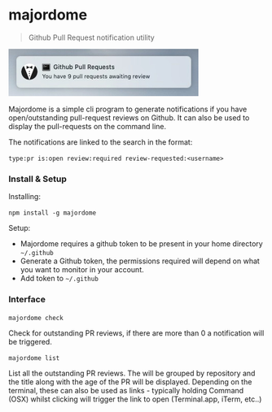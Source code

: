 # majordome

> Github Pull Request notification utility

![Notification](assets/notification.jpg)

Majordome is a simple cli program to generate notifications if you have
open/outstanding pull-request reviews on Github. It can also be used to
display the pull-requests on the command line.

The notifications are linked to the search in the format:

`type:pr is:open review:required review-requested:<username>`

### Install & Setup

Installing:

`npm install -g majordome`

Setup:

- Majordome requires a github token to be present in your home directory
 `~/.github`
- Generate a Github token, the permissions required will depend on what
you want to monitor in your account.
- Add token to `~/.github`


### Interface

`majordome check`

Check for outstanding PR reviews, if there are more than 0 a notification
will be triggered.


`majordome list`

List all the outstanding PR reviews. The will be grouped by repository
and the title along with the age of the PR will be displayed. Depending
on the terminal, these can also be used as links - typically holding
Command (OSX) whilst clicking will trigger the link to open (Terminal.app,
iTerm, etc..)
